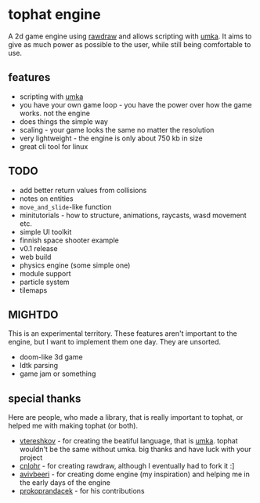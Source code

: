 # tophat engine
A 2d game engine using [rawdraw](https://github.com/cntools/rawdraw) and allows scripting with [umka](https://github.com/vtereshkov/umka-lang). It aims to give as much power as possible to the user, while still being comfortable to use.

## features

- scripting with [umka](https://github.com/vtereshkov/umka-lang)
- you have your own game loop - you have the power over how the game works. not the engine
- does things the simple way
- scaling - your game looks the same no matter the resolution
- very lightweight - the engine is only about 750 kb in size
- great cli tool for linux

## TODO

- add better return values from collisions
- notes on entities
- `move_and_slide`-like function
- minitutorials - how to structure, animations, raycasts, wasd movement etc.
- simple UI toolkit
- finnish space shooter example
- v0.1 release
- web build
- physics engine (some simple one)
- module support
- particle system
- tilemaps

## MIGHTDO

This is an experimental territory. These features aren't important to the engine, but I want to implement them one day. They are unsorted.

- doom-like 3d game
- ldtk parsing
- game jam or something

## special thanks

Here are people, who made a library, that is really important to tophat, or helped me with making tophat (or both).

- [vtereshkov](https://github.com/vtereshkov) - for creating the beatiful language, that is [umka](https://github.com/vtereshkov/umka-lang). tophat wouldn't be the same without umka. big thanks and have luck with your project
- [cnlohr](https://github.com/cnlohr) - for creating rawdraw, although I eventually had to fork it :]
- [avivbeeri](https://github.com/avivbeeri) - for creating dome engine (my inspiration) and helping me in the early days of the engine
- [prokoprandacek](https://github.com/prokoprandacek) - for his contributions
